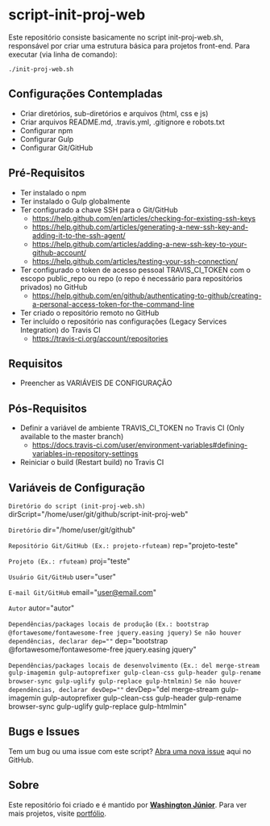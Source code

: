 # script-init-proj-web

Este repositório consiste basicamente no script init-proj-web.sh, responsável por criar uma estrutura básica para projetos front-end. Para executar (via linha de comando):

`./init-proj-web.sh`

## Configurações Contempladas

* Criar diretórios, sub-diretórios e arquivos (html, css e js)
* Criar arquivos README.md, .travis.yml, .gitignore e robots.txt
* Configurar npm
* Configurar Gulp
* Configurar Git/GitHub

## Pré-Requisitos

* Ter instalado o npm
* Ter instalado o Gulp globalmente
* Ter configurado a chave SSH para o Git/GitHub
  * https://help.github.com/en/articles/checking-for-existing-ssh-keys
  * https://help.github.com/articles/generating-a-new-ssh-key-and-adding-it-to-the-ssh-agent/
  * https://help.github.com/articles/adding-a-new-ssh-key-to-your-github-account/
  * https://help.github.com/articles/testing-your-ssh-connection/
* Ter configurado o token de acesso pessoal TRAVIS_CI_TOKEN com o escopo public_repo ou repo (o repo é necessário para repositórios privados) no GitHub
  * https://help.github.com/en/github/authenticating-to-github/creating-a-personal-access-token-for-the-command-line
* Ter criado o repositório remoto no GitHub
* Ter incluído o repositório nas configurações (Legacy Services Integration) do Travis CI
  * https://travis-ci.org/account/repositories

## Requisitos

* Preencher as VARIÁVEIS DE CONFIGURAÇÃO

## Pós-Requisitos

* Definir a variável de ambiente TRAVIS_CI_TOKEN no Travis CI (Only available to the master branch)
  * https://docs.travis-ci.com/user/environment-variables#defining-variables-in-repository-settings
* Reiniciar o build (Restart build) no Travis CI

## Variáveis de Configuração

`Diretório do script (init-proj-web.sh)`
dirScript="/home/user/git/github/script-init-proj-web"

`Diretório`
dir="/home/user/git/github"

`Repositório Git/GitHub (Ex.: projeto-rfuteam)`
rep="projeto-teste"

`Projeto (Ex.: rfuteam)`
proj="teste"

`Usuário Git/GitHub`
user="user"

`E-mail Git/GitHub`
email="user@email.com"

`Autor`
autor="autor"

`Dependências/packages locais de produção`
`(Ex.: bootstrap @fortawesome/fontawesome-free jquery.easing jquery)`
`Se não houver dependências, declarar dep=""`
dep="bootstrap @fortawesome/fontawesome-free jquery.easing jquery"

`Dependências/packages locais de desenvolvimento`
`(Ex.: del merge-stream gulp-imagemin gulp-autoprefixer gulp-clean-css gulp-header gulp-rename browser-sync gulp-uglify gulp-replace gulp-htmlmin)`
`Se não houver dependências, declarar devDep=""`
devDep="del merge-stream gulp-imagemin gulp-autoprefixer gulp-clean-css gulp-header gulp-rename browser-sync gulp-uglify gulp-replace gulp-htmlmin"

## Bugs e Issues

Tem um bug ou uma issue com este script? [Abra uma nova issue](https://github.com/wjuniori/script-init-proj-web/issues) aqui no GitHub.

## Sobre

Este repositório foi criado e é mantido por **[Washington Júnior](https://github.com/wjuniori/)**. Para ver mais projetos, visite [portfólio](https://wjuniori.github.io/).
